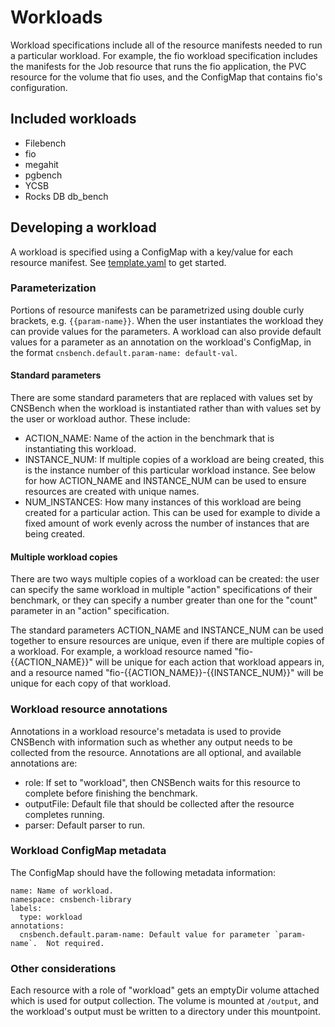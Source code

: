# Workloads

Workload specifications include all of the resource manifests needed to run a
particular workload.  For example, the fio workload specification includes the
manifests for the Job resource that runs the fio application, the PVC resource
for the volume that fio uses, and the ConfigMap that contains fio's
configuration.

## Included workloads

* Filebench
* fio
* megahit
* pgbench
* YCSB
* Rocks DB db\_bench

## Developing a workload

A workload is specified using a ConfigMap with a key/value for each resource
manifest.  See [template.yaml](template.yaml) to get started.

### Parameterization

Portions of resource manifests can be parametrized using double curly brackets,
e.g. `{{param-name}}`.  When the user instantiates the workload they can
provide values for the parameters.  A workload can also provide default values
for a parameter as an annotation on the workload's ConfigMap, in the format
`cnsbench.default.param-name: default-val`.

#### Standard parameters

There are some standard parameters that are replaced with values set by CNSBench
when the workload is instantiated rather than with values set by the user or
workload author.  These include:
* ACTION\_NAME: Name of the action in the benchmark that is instantiating this
  workload.
* INSTANCE\_NUM: If multiple copies of a workload are being created, this is the
  instance number of this particular workload instance.  See below for how
  ACTION\_NAME and INSTANCE\_NUM can be used to ensure resources are created
  with unique names.
* NUM\_INSTANCES: How many instances of this workload are being created for a
  particular action.  This can be used for example to divide a fixed amount of
  work evenly across the number of instances that are being created.


#### Multiple workload copies

There are two ways multiple copies of a workload can be created: the user can
specify the same workload in multiple "action" specifications of their
benchmark, or they can specify a number greater than one for the "count"
parameter in an "action" specification.

The standard parameters ACTION\_NAME and INSTANCE\_NUM can be used together to
ensure resources are unique, even if there are multiple copies of a workload.
For example, a workload resource named "fio-{{ACTION\_NAME}}" will be unique for
each action that workload appears in, and a resource named
"fio-{{ACTION\_NAME}}-{{INSTANCE\_NUM}}" will be unique for each copy of that
workload.

### Workload resource annotations

Annotations in a workload resource's metadata is used to provide CNSBench with
information such as whether any output needs to be collected from the resource.
Annotations are all optional, and available annotations are:
* role: If set to "workload", then CNSBench waits for this resource to complete
  before finishing the benchmark.
* outputFile: Default file that should be collected after the resource completes
  running.
* parser: Default parser to run.

### Workload ConfigMap metadata

The ConfigMap should have the following metadata information:
```
name: Name of workload.
namespace: cnsbench-library
labels:
  type: workload
annotations:
  cnsbench.default.param-name: Default value for parameter `param-name`.  Not required.
```

### Other considerations

Each resource with a role of "workload" gets an emptyDir volume attached which
is used for output collection.  The volume is mounted at `/output`, and the
workload's output must be written to a directory under this mountpoint.
